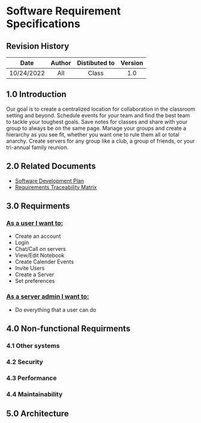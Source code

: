 # Software Requirement Specifications
## Revision History
|Date|Author|Distibuted to|Version|
|----|:----:|:-----------:|:-----:|
|10/24/2022|All|Class|1.0|
## 1.0 Introduction
Our goal is to create a centralized location for collaboration in the classroom setting and beyond. Schedule events for your team and find the best team to tackle your toughest goals. Save notes for classes and share with your group to always be on the same page. Manage your groups and create a hierarchy as you see fit, whether you want one to rule them all or total anarchy. Create servers for any group like a club, a group of friends, or your tri-annual family reunion.


## 2.0 Related Documents
- [Software Development Plan](/design_document.md)
- [Requirements Traceability Matrix]()

## 3.0 Requirments
### <ins>As a user I want to:</ins>
- Create an account
- Login 
- Chat/Call on servers
- View/Edit Notebook
- Create Calender Events
- Invite Users
- Create a Server
- Set preferences

### <ins>As a server admin I want to: </ins>
- Do everything that a user can do 

## 4.0 Non-functional Requirments

### 4.1 Other systems

### 4.2 Security

### 4.3 Performance 

### 4.4 Maintainability

## 5.0 Architecture


